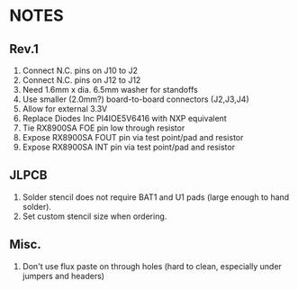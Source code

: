# NOTES

## Rev.1
1. Connect N.C. pins on J10 to J2
2. Connect N.C. pins on J12 to J12
3. Need 1.6mm x dia. 6.5mm washer for standoffs
4. Use smaller (2.0mm?) board-to-board connectors (J2,J3,J4)
5. Allow for external 3.3V
6. Replace Diodes Inc PI4IOE5V6416 with NXP equivalent
7. Tie RX8900SA FOE pin low through resistor
8. Expose RX8900SA FOUT pin via test point/pad and resistor
9. Expose RX8900SA INT  pin via test point/pad and resistor

## JLPCB
1. Solder stencil does not require BAT1 and U1 pads (large enough to hand solder).
2. Set custom stencil size when ordering.

## Misc.
1. Don't use flux paste on through holes (hard to clean, especially under jumpers and headers)